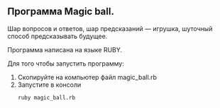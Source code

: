## Программа Magic ball.

Шар вопросов и ответов, шар предсказаний — игрушка, шуточный способ предсказывать будущее.

Программа написана на языке  RUBY. 

Для того чтобы запустить программу: 
1. Скопируйте на компьютер файл magic_ball.rb
2. Запустите в консоли
   ```
   ruby magic_ball.rb
   ```
